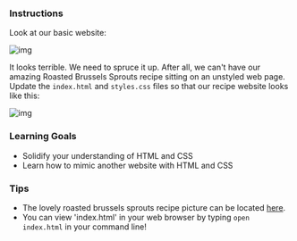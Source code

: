 ### Instructions

Look at our basic website:

![img](https://s3.amazonaws.com/horizon-production/images/2JIBAfC.png)

It looks terrible. We need to spruce it up. After all, we can't have our amazing Roasted Brussels Sprouts recipe sitting on an unstyled web page. Update the `index.html` and `styles.css` files so that our recipe website looks like this:

![img](https://s3.amazonaws.com/horizon-production/images/WRIZIHD.png)

### Learning Goals

* Solidify your understanding of HTML and CSS
* Learn how to mimic another website with HTML and CSS

### Tips

* The lovely roasted brussels sprouts recipe picture can be located [here](https://s3.amazonaws.com/horizon-production/images/Roasted-Brussels-Sprouts.jpg).
* You can view 'index.html' in your web browser by typing `open index.html` in your command line!
